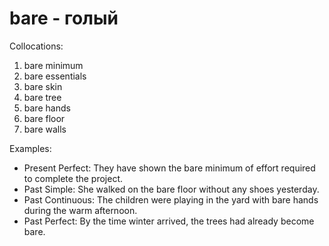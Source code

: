 # bare - голый

Collocations:

1. bare minimum
2. bare essentials
3. bare skin
4. bare tree
5. bare hands
6. bare floor
7. bare walls

Examples:

- Present Perfect: They have shown the bare minimum of effort required to complete the project.
- Past Simple: She walked on the bare floor without any shoes yesterday.
- Past Continuous: The children were playing in the yard with bare hands during the warm afternoon.
- Past Perfect: By the time winter arrived, the trees had already become bare.

